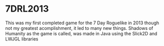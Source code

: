 # 7DRL2013
This was my first completed game for the 7 Day Roguelike in 2013 though not my greatest acomplishment, it led to many new things.
Shadows of Humanity as the game is called, was made in Java using the Slick2D and LWJGL libraries
